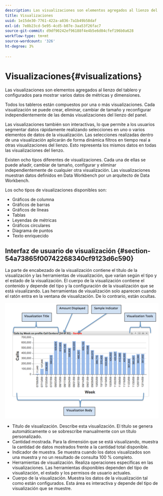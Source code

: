 ```yaml
---
description: Las visualizaciones son elementos agregados al lienzo del tablero y configurados para mostrar varios datos de métricas y dimensiones.
title: Visualizaciones
uuid: 1e15de30-7761-422a-a836-7a1b49b58daf
exl-id: 7e8b23cd-5e95-4cd5-b07e-3aa53f26fac7
source-git-commit: d9df90242ef96188f4e4b5e6d04cfef196b0a628
workflow-type: tm+mt
source-wordcount: '326'
ht-degree: 3%

---
```


# Visualizaciones{#visualizations}

Las visualizaciones son elementos agregados al lienzo del tablero y configurados para mostrar varios datos de métricas y dimensiones.

Todos los tableros están compuestos por una o más visualizaciones. Cada visualización se puede crear, eliminar, cambiar de tamaño y reconfigurar independientemente de las demás visualizaciones del lienzo del panel.

Las visualizaciones también son interactivas, lo que permite a los usuarios segmentar datos rápidamente realizando selecciones en uno o varios elementos de datos de la visualización. Las selecciones realizadas dentro de una visualización aplicarán de forma dinámica filtros en tiempo real a otras visualizaciones del lienzo. Esto representa los mismos datos en todas las visualizaciones del lienzo.

Existen ocho tipos diferentes de visualizaciones. Cada una de ellas se puede añadir, cambiar de tamaño, configurar y eliminar independientemente de cualquier otra visualización. Las visualizaciones muestran datos definidos en Data Workbench por un arquitecto de Data Workbench.

Los ocho tipos de visualizaciones disponibles son:

* Gráficos de columna
* Gráficos de barras
* Gráficos de líneas
* Tablas
* Leyendas de métricas
* Gráficos circulares
* Diagrama de puntos
* Texto enriquecido

## Interfaz de usuario de visualización {#section-54a73865f00742268340cf9123d6c590}

La parte de encabezado de la visualización contiene el título de la visualización y las herramientas de visualización, que varían según el tipo y el estado de la visualización. El cuerpo de la visualización contiene el contenido y depende del tipo y la configuración de la visualización que se está visualizando. Las herramientas de visualización solo aparecen cuando el ratón entra en la ventana de visualización. De lo contrario, están ocultas.

![](assets/visualization.png)

* Título de visualización. Describe esta visualización. El título se genera automáticamente o se sobrescribe manualmente con un título personalizado.
* Cantidad mostrada. Para la dimensión que se está visualizando, muestra la cantidad de datos mostrados frente a la cantidad total disponible.
* Indicador de muestra. Se muestra cuando los datos visualizados son una muestra y no un resultado de consulta 100 % completo.
* Herramientas de visualización. Realiza operaciones específicas en las visualizaciones. Las herramientas disponibles dependen del tipo de visualización, el estado y los permisos de usuario actuales.
* Cuerpo de la visualización. Muestra los datos de la visualización tal como están configurados. Esta área es interactiva y depende del tipo de visualización que se muestre.
